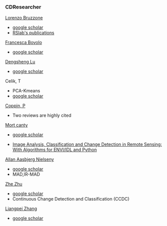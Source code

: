 ### **CDResearcher**

 [Lorenzo Bruzzone](http://rslab-tech.disi.unitn.it/?page_id=238#LorenzoBruzzone)
  - [google scholar](http://scholar.google.com/citations?user=ff9-TK4AAAAJ&hl=en)
  - [RSlab's publications](http://rslab.disi.unitn.it/publications/)
  
  [Francesca Bovolo](https://rslab.disi.unitn.it/people/#FrancescaBovolo)
  - [google scholar](https://scholar.google.com/citations?user=40YiUvoAAAAJ&hl=zh-CN&oi=sra)

[Dengsheng Lu](http://www.globalchange.msu.edu/about/fac-staff/profile-dengsheng-lu.html)
  - [google scholar](https://scholar.google.com/citations?user=LKXJMN0AAAAJ&hl=zh-CN&oi=sra)
  
Celik, T 
  - PCA-Kmeans
  - [google scholar](https://scholar.google.ca/citations?user=FpJjjtIAAAAJ&hl=en)
  
[Coppin, P](https://www.biw.kuleuven.be/lbh/lbnl/sites/Engels/GEO/staff/polcoppin.htm)
  - Two reviews are highly cited
  
 [Mort canty](https://mortcanty.github.io/src/)
   - [google scholar](http://scholar.google.de/citations?user=bDbKTVwAAAAJ&hl=de)
   * [Image Analysis, Classification and Change Detection in Remote Sensing: With Algorithms for ENVI/IDL and Python](https://github.com/mortcanty/CRC4Docker)

[Allan Aasbjerg Nielseny](http://www.imm.dtu.dk/~alan/)
  - [google scholar](http://scholar.google.dk/citations?user=gDrl3sIAAAAJ&hl=da)
  - MAD,IR-MAD

[Zhe Zhu](https://gerslab.uconn.edu/publications/)
  - [google scholar](http://scholar.google.com/citations?user=9ODFYW4AAAAJ&hl=en)
  - Continuous Change Detection and Classification (CCDC)

[Liangpei Zhang](http://www.lmars.whu.edu.cn/prof_web/zhangliangpei/rs/zhuanye.html)
  - [google scholar](http://scholar.google.com/citations?user=vzj2hcYAAAAJ&hl=en)


